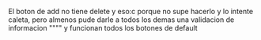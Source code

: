 El boton de add no tiene delete y eso:c porque no supe hacerlo y lo intente caleta, 
pero almenos pude darle a todos los demas una validacion de informacion """" y funcionan todos los botones de default

